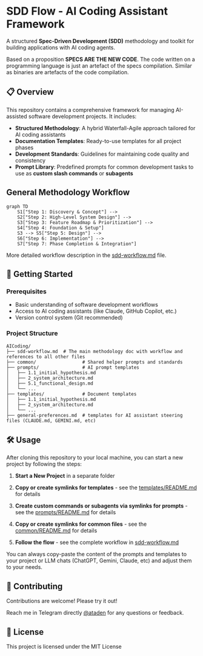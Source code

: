 # SDD Flow - AI Coding Assistant Framework

A structured **Spec-Driven Development (SDD)** methodology and toolkit for building applications with AI coding agents. 

Based on a proposition **SPECS ARE THE NEW CODE**. The code written on a programming language is just an artefact of the specs compilation. Similar as binaries are artefacts of the code compilation.

## 📋 Overview

This repository contains a comprehensive framework for managing AI-assisted software development projects. It includes:

- **Structured Methodology**: A hybrid Waterfall-Agile approach tailored for AI coding assistants
- **Documentation Templates**: Ready-to-use templates for all project phases
- **Development Standards**: Guidelines for maintaining code quality and consistency
- **Prompt Library**: Predefined prompts for common development tasks to use as **custom slash commands** or **subagents**


## General Methodology Workflow

```mermaid
graph TD
    S1["Step 1: Discovery & Concept"] --> 
    S2["Step 2: High-Level System Design"] --> 
    S3["Step 3: Feature Roadmap & Prioritization"] --> 
    S4["Step 4: Foundation & Setup"] 
    S3 --> S5["Step 5: Design"] --> 
    S6["Step 6: Implementation"] --> 
    S7["Step 7: Phase Completion & Integration"]
```

More detailed workflow description in the [sdd-workflow.md](sdd-workflow.md) file.

## 🚀 Getting Started

### Prerequisites

- Basic understanding of software development workflows
- Access to AI coding assistants (like Claude, GitHub Copilot, etc.)
- Version control system (Git recommended)

### Project Structure

```
AICoding/
├── sdd-workflow.md  # The main methodology doc with workflow and references to all other files
├── common/                 # Shared helper prompts and standards
├── prompts/                # AI prompt templates
│   ├── 1.1_initial_hypothesis.md
│   ├── 2_system_architecture.md
│   ├── 5.1_functional_design.md
│   └── ...
├── templates/              # Document templates
│   ├── 1.1_initial_hypothesis.md
│   ├── 2_system_architecture.md
│   └── ...
├── general-preferences.md  # templates for AI assistant steering files (CLAUDE.md, GEMINI.md, etc)

```

## 🛠️ Usage
After cloning this repository to your local machine, you can start a new project by following the steps:

1. **Start a New Project** in a separate folder


2. **Copy or create symlinks for templates** - see the [templates/README.md](templates/README.md) for details


3. **Create custom commands or subagents via symlinks for prompts** - see the [prompts/README.md](prompts/README.md) for details


4. **Copy or create symlinks for common files** - see the [common/README.md](common/README.md) for details


5. **Follow the flow** - see the complete workflow in [sdd-workflow.md](sdd-workflow.md)

You can always copy-paste the content of the prompts and templates to your project or LLM chats (ChatGPT, Gemini, Claude, etc) and adjust them to your needs.


## 🤝 Contributing

Contributions are welcome! Please try it out!

Reach me in Telegram directly [@ataden](https://t.me/ataden) for any questions or feedback.

## 📄 License

This project is licensed under the MIT License

